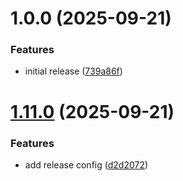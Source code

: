 # 1.0.0 (2025-09-21)


### Features

* initial release ([739a86f](https://github.com/ost-cas-fea-25-26/pp-design-system/commit/739a86f7841a0e17abec1aa17d3f1d9699e9f0ab))

# [1.11.0](https://github.com/ost-cas-fea-25-26/pp-design-system/compare/v1.10.0...v1.11.0) (2025-09-21)


### Features

* add release config ([d2d2072](https://github.com/ost-cas-fea-25-26/pp-design-system/commit/d2d20720b3e57724fbfea383b9d6ba03a9a25e35))
